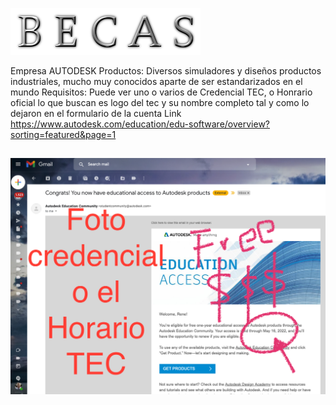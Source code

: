 
![](images/becas.png)

Empresa
  AUTODESK
Productos:
  Diversos simuladores y diseños productos industriales, mucho muy conocidos aparte de ser estandarizados en el mundo
Requisitos:
  Puede ver uno o varios de Credencial TEC, o Honrario oficial lo que buscan es logo del tec y su nombre completo tal y como lo dejaron en el formulario de la cuenta
Link
https://www.autodesk.com/education/edu-software/overview?sorting=featured&page=1

![](images/autodesk.png)
----

